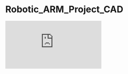 # Robotic_ARM_Project_CAD
![base](https://github.com/Davidap041/Robotic_ARM_CAD/blob/master/Robot_ARM.stl)